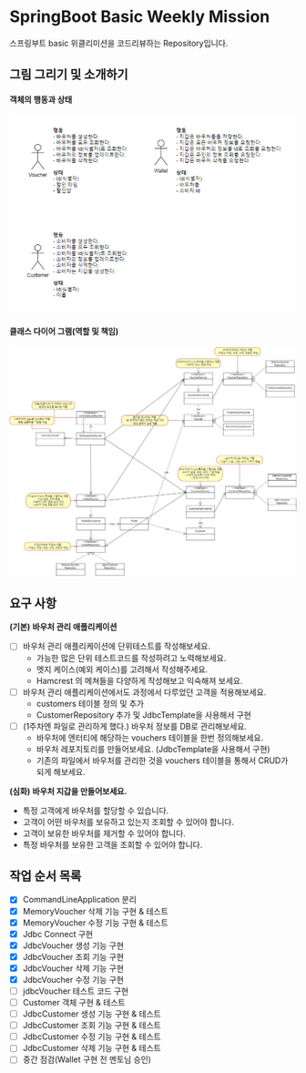 # SpringBoot Basic Weekly Mission
스프링부트 basic 위클리미션을 코드리뷰하는 Repository입니다.

## 그림 그리기 및 소개하기
#### 객체의 행동과 상태
![img.png](doc/week2/img.png)

#### 클래스 다이어 그램(역할 및 책임)
![img_1.png](doc/week2/img_1.png)

## 요구 사항
**(기본)** **바우처 관리 애플리케이션**

- [ ]  바우처 관리 애플리케이션에 단위테스트를 작성해보세요.
    - 가능한 많은 단위 테스트코드를 작성하려고 노력해보세요.
    - 엣지 케이스(예외 케이스)를 고려해서 작성해주세요.
    - Hamcrest 의 메쳐들을 다양하게 작성해보고 익숙해져 보세요.
- [ ]  바우처 관리 애플리케이션에서도 과정에서 다루었던 고객을 적용해보세요.
    - customers 테이블 정의 및 추가
    - CustomerRepository 추가 및 JdbcTemplate을 사용해서 구현
- [ ]  (1주차엔 파일로 관리하게 했다.) 바우처 정보를 DB로 관리해보세요.
    - 바우처에 엔터티에 해당하는 vouchers 테이블을 한번 정의해보세요.
    - 바우처 레포지토리를 만들어보세요. (JdbcTemplate을 사용해서 구현)
    - 기존의 파일에서 바우처를 관리한 것을 vouchers 테이블을 통해서 CRUD가 되게 해보세요.

**(심화)** **바우처 지갑을 만들어보세요.**

- 특정 고객에게 바우처를 할당할 수 있습니다.
- 고객이 어떤 바우처를 보유하고 있는지 조회할 수 있어야 합니다.
- 고객이 보유한 바우처를 제거할 수 있어야 합니다.
- 특정 바우처를 보유한 고객을 조회할 수 있어야 합니다.

## 작업 순서 목록
- [x] CommandLineApplication 분리
- [x] MemoryVoucher 삭제 기능 구현 & 테스트
- [x] MemoryVoucher 수정 기능 구현 & 테스트
- [x] Jdbc Connect 구현
- [x] JdbcVoucher 생성 기능 구현
- [x] JdbcVoucher 조회 기능 구현
- [x] JdbcVoucher 삭제 기능 구현
- [x] JdbcVoucher 수정 기능 구현
- [ ] jdbcVoucher 테스트 코드 구현
- [ ] Customer 객체 구현 & 테스트
- [ ] JdbcCustomer 생성 기능 구현 & 테스트
- [ ] JdbcCustomer 조회 기능 구현 & 테스트
- [ ] JdbcCustomer 수정 기능 구현 & 테스트
- [ ] JdbcCustomer 삭제 기능 구현 & 테스트
- [ ] 중간 점검(Wallet 구현 전 멘토님 승인)
